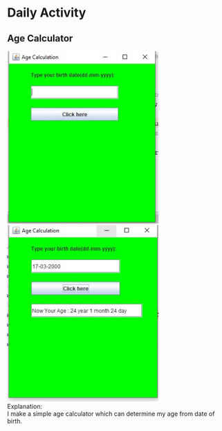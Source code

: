 # Daily Activity
## Age Calculator

<img src="age.jpg" width="350"/> <img src="age1.jpg" width="350"/>
<br>
Explanation:<br>
I make a simple age calculator which can determine my age from date of birth.